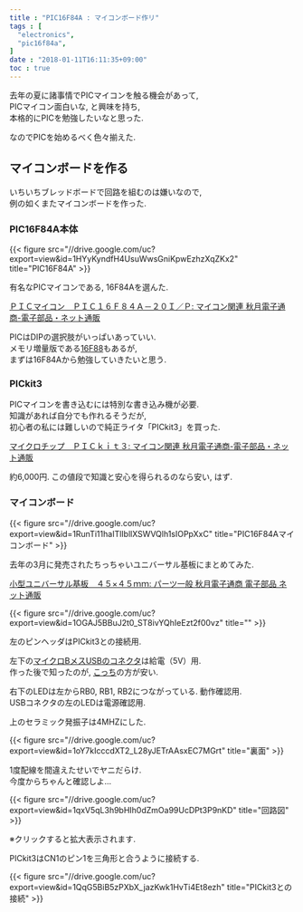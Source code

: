 ```yaml
---
title : "PIC16F84A : マイコンボード作リ"
tags : [
  "electronics",
  "pic16f84a",
]
date : "2018-01-11T16:11:35+09:00"
toc : true
---
```


去年の夏に諸事情でPICマイコンを触る機会があって,   
PICマイコン面白いな, と興味を持ち,   
本格的にPICを勉強したいなと思った.   
<!--more-->
なのでPICを始めるべく色々揃えた. 

## マイコンボードを作る

いちいちブレッドボードで回路を組むのは嫌いなので,   
例の如くまたマイコンボードを作った.   

### PIC16F84A本体

{{< figure src="//drive.google.com/uc?export=view&id=1HYyKyndfH4UsuWwsGniKpwEzhzXqZKx2" title="PIC16F84A" >}}

有名なPICマイコンである, 16F84Aを選んた.   

[ＰＩＣマイコン　ＰＩＣ１６Ｆ８４Ａ－２０Ｉ／Ｐ: マイコン関連 秋月電子通商-電子部品・ネット通販](http://akizukidenshi.com/catalog/g/gI-00097/)

PICはDIPの選択肢がいっぱいあっていい.   
メモリ増量版である[16F88](http://akizukidenshi.com/catalog/g/gI-00567/)もあるが,   
まずは16F84Aから勉強していきたいと思う. 

### PICkit3

PICマイコンを書き込むには特別な書き込み機が必要.   
知識があれば自分でも作れるそうだが,   
初心者の私には難しいので純正ライタ「PICkit3」を買った. 


[マイクロチップ　ＰＩＣｋｉｔ３: マイコン関連 秋月電子通商-電子部品・ネット通販](http://akizukidenshi.com/catalog/g/gM-03608)



約6,000円. この値段で知識と安心を得られるのなら安い, はず. 

### マイコンボード

{{< figure src="//drive.google.com/uc?export=view&id=1RunTi11haITlIbllXSWVQlh1sIOPpXxC" title="PIC16F84Aマイコンボード" >}}

去年の3月に発売されたちっちゃいユニバーサル基板にまとめてみた. 

[小型ユニバーサル基板　４５×４５ｍｍ: パーツ一般 秋月電子通商 電子部品 ネット通販](http://akizukidenshi.com/catalog/g/gP-11735/)

{{< figure src="//drive.google.com/uc?export=view&id=1OGAJ5BBuJ2t0_ST8ivYQhIeEzt2f00vz" title="" >}}

左のピンヘッダはPICkit3との接続用.   

左下の[マイクロBメスUSBのコネクタ](http://akizukidenshi.com/catalog/g/gK-06656/)は給電（5V）用.   
作った後で知ったのが, [こっち](http://akizukidenshi.com/catalog/g/gK-10972)の方が安い.   

右下のLEDは左からRB0, RB1, RB2につながっている. 動作確認用.   
USBコネクタの左のLEDは電源確認用. 

上のセラミック発振子は4MHZにした.  

{{< figure src="//drive.google.com/uc?export=view&id=1oY7kIcccdXT2_L28yJETrAAsxEC7MGrt" title="裏面" >}}

 1度配線を間違えたせいでヤニだらけ.   
今度からちゃんと確認しよ...

{{< figure src="//drive.google.com/uc?export=view&id=1qxV5qL3h9bHIh0dZmOa99UcDPt3P9nKD" title="回路図" >}}

※クリックすると拡大表示されます. 

PICkit3はCN1のピン1を三角形と合うように接続する. 

{{< figure src="//drive.google.com/uc?export=view&id=1QqG5BiB5zPXbX_jazKwk1HvTi4Et8ezh" title="PICkit3との接続" >}}

